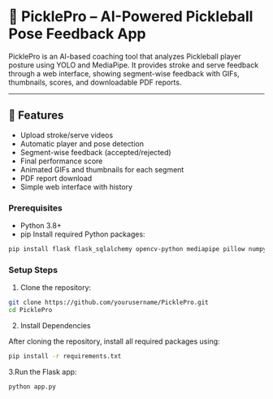 # 🏓 PicklePro – AI-Powered Pickleball Pose Feedback App

PicklePro is an AI-based coaching tool that analyzes Pickleball player posture using YOLO and MediaPipe. It provides stroke and serve feedback through a web interface, showing segment-wise feedback with GIFs, thumbnails, scores, and downloadable PDF reports.

---

## 🚀 Features ##

- Upload stroke/serve videos
- Automatic player and pose detection
- Segment-wise feedback (accepted/rejected)
- Final performance score
- Animated GIFs and thumbnails for each segment
- PDF report download
- Simple web interface with history

### Prerequisites

- Python 3.8+
- pip
Install required Python packages:

```bash
pip install flask flask_sqlalchemy opencv-python mediapipe pillow numpy matplotlib ultralytics reportlab

```
### Setup Steps

1. Clone the repository:

```bash
git clone https://github.com/yourusername/PicklePro.git
cd PicklePro
```

2.  Install Dependencies

After cloning the repository, install all required packages using:

```bash
pip install -r requirements.txt

```

3.Run the Flask app:
```bash
python app.py
